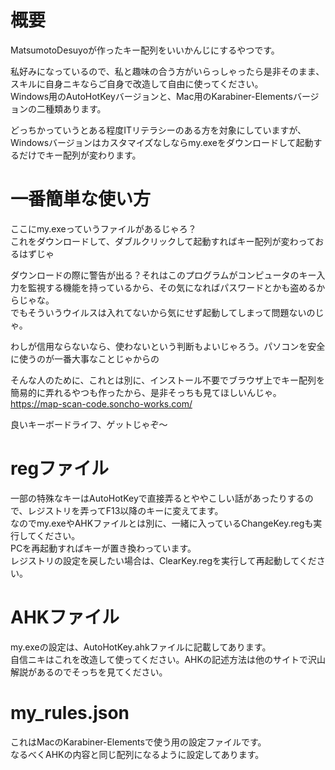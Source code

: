 # 概要
MatsumotoDesuyoが作ったキー配列をいいかんじにするやつです。<br>

私好みになっているので、私と趣味の合う方がいらっしゃったら是非そのまま、<br>
スキルに自身ニキならご自身で改造して自由に使ってください。<br>
Windows用のAutoHotKeyバージョンと、Mac用のKarabiner-Elementsバージョンの二種類あります。<br>

どっちかっていうとある程度ITリテラシーのある方を対象にしていますが、Windowsバージョンはカスタマイズなしならmy.exeをダウンロードして起動するだけでキー配列が変わります。

# 一番簡単な使い方
ここにmy.exeっていうファイルがあるじゃろ？<br>
これをダウンロードして、ダブルクリックして起動すればキー配列が変わっておるはずじゃ<br>

ダウンロードの際に警告が出る？それはこのプログラムがコンピュータのキー入力を監視する機能を持っているから、その気になればパスワードとかも盗めるからじゃな。<br>
でもそういうウイルスは入れてないから気にせず起動してしまって問題ないのじゃ。<br>

わしが信用ならないなら、使わないという判断もよいじゃろう。パソコンを安全に使うのが一番大事なことじゃからの<br>

そんな人のために、これとは別に、インストール不要でブラウザ上でキー配列を簡易的に弄れるやつも作ったから、是非そっちも見てほしいんじゃ。<br>
https://map-scan-code.soncho-works.com/<br>

良いキーボードライフ、ゲットじゃぞ～

# regファイル
一部の特殊なキーはAutoHotKeyで直接弄るとややこしい話があったりするので、レジストリを弄ってF13以降のキーに変えてます。<br>
なのでmy.exeやAHKファイルとは別に、一緒に入っているChangeKey.regも実行してください。<br>
PCを再起動すればキーが置き換わっています。<br>
レジストリの設定を戻したい場合は、ClearKey.regを実行して再起動してください。

# AHKファイル
my.exeの設定は、AutoHotKey.ahkファイルに記載してあります。<br>
自信ニキはこれを改造して使ってください。AHKの記述方法は他のサイトで沢山解説があるのでそっちを見てください。

# my_rules.json
これはMacのKarabiner-Elementsで使う用の設定ファイルです。<br>
なるべくAHKの内容と同じ配列になるように設定してあります。